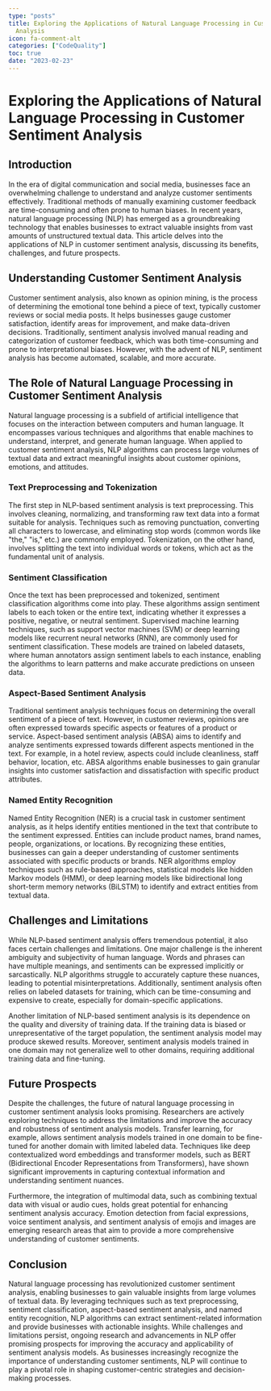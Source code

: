 ```yaml
---
type: "posts"
title: Exploring the Applications of Natural Language Processing in Customer Sentiment
  Analysis
icon: fa-comment-alt
categories: ["CodeQuality"]
toc: true
date: "2023-02-23"
---
```




# Exploring the Applications of Natural Language Processing in Customer Sentiment Analysis

## Introduction

In the era of digital communication and social media, businesses face an overwhelming challenge to understand and analyze customer sentiments effectively. Traditional methods of manually examining customer feedback are time-consuming and often prone to human biases. In recent years, natural language processing (NLP) has emerged as a groundbreaking technology that enables businesses to extract valuable insights from vast amounts of unstructured textual data. This article delves into the applications of NLP in customer sentiment analysis, discussing its benefits, challenges, and future prospects.

## Understanding Customer Sentiment Analysis

Customer sentiment analysis, also known as opinion mining, is the process of determining the emotional tone behind a piece of text, typically customer reviews or social media posts. It helps businesses gauge customer satisfaction, identify areas for improvement, and make data-driven decisions. Traditionally, sentiment analysis involved manual reading and categorization of customer feedback, which was both time-consuming and prone to interpretational biases. However, with the advent of NLP, sentiment analysis has become automated, scalable, and more accurate.

## The Role of Natural Language Processing in Customer Sentiment Analysis

Natural language processing is a subfield of artificial intelligence that focuses on the interaction between computers and human language. It encompasses various techniques and algorithms that enable machines to understand, interpret, and generate human language. When applied to customer sentiment analysis, NLP algorithms can process large volumes of textual data and extract meaningful insights about customer opinions, emotions, and attitudes.

### Text Preprocessing and Tokenization

The first step in NLP-based sentiment analysis is text preprocessing. This involves cleaning, normalizing, and transforming raw text data into a format suitable for analysis. Techniques such as removing punctuation, converting all characters to lowercase, and eliminating stop words (common words like "the," "is," etc.) are commonly employed. Tokenization, on the other hand, involves splitting the text into individual words or tokens, which act as the fundamental unit of analysis.

### Sentiment Classification

Once the text has been preprocessed and tokenized, sentiment classification algorithms come into play. These algorithms assign sentiment labels to each token or the entire text, indicating whether it expresses a positive, negative, or neutral sentiment. Supervised machine learning techniques, such as support vector machines (SVM) or deep learning models like recurrent neural networks (RNN), are commonly used for sentiment classification. These models are trained on labeled datasets, where human annotators assign sentiment labels to each instance, enabling the algorithms to learn patterns and make accurate predictions on unseen data.

### Aspect-Based Sentiment Analysis

Traditional sentiment analysis techniques focus on determining the overall sentiment of a piece of text. However, in customer reviews, opinions are often expressed towards specific aspects or features of a product or service. Aspect-based sentiment analysis (ABSA) aims to identify and analyze sentiments expressed towards different aspects mentioned in the text. For example, in a hotel review, aspects could include cleanliness, staff behavior, location, etc. ABSA algorithms enable businesses to gain granular insights into customer satisfaction and dissatisfaction with specific product attributes.

### Named Entity Recognition

Named Entity Recognition (NER) is a crucial task in customer sentiment analysis, as it helps identify entities mentioned in the text that contribute to the sentiment expressed. Entities can include product names, brand names, people, organizations, or locations. By recognizing these entities, businesses can gain a deeper understanding of customer sentiments associated with specific products or brands. NER algorithms employ techniques such as rule-based approaches, statistical models like hidden Markov models (HMM), or deep learning models like bidirectional long short-term memory networks (BiLSTM) to identify and extract entities from textual data.

## Challenges and Limitations

While NLP-based sentiment analysis offers tremendous potential, it also faces certain challenges and limitations. One major challenge is the inherent ambiguity and subjectivity of human language. Words and phrases can have multiple meanings, and sentiments can be expressed implicitly or sarcastically. NLP algorithms struggle to accurately capture these nuances, leading to potential misinterpretations. Additionally, sentiment analysis often relies on labeled datasets for training, which can be time-consuming and expensive to create, especially for domain-specific applications.

Another limitation of NLP-based sentiment analysis is its dependence on the quality and diversity of training data. If the training data is biased or unrepresentative of the target population, the sentiment analysis model may produce skewed results. Moreover, sentiment analysis models trained in one domain may not generalize well to other domains, requiring additional training data and fine-tuning.

## Future Prospects

Despite the challenges, the future of natural language processing in customer sentiment analysis looks promising. Researchers are actively exploring techniques to address the limitations and improve the accuracy and robustness of sentiment analysis models. Transfer learning, for example, allows sentiment analysis models trained in one domain to be fine-tuned for another domain with limited labeled data. Techniques like deep contextualized word embeddings and transformer models, such as BERT (Bidirectional Encoder Representations from Transformers), have shown significant improvements in capturing contextual information and understanding sentiment nuances.

Furthermore, the integration of multimodal data, such as combining textual data with visual or audio cues, holds great potential for enhancing sentiment analysis accuracy. Emotion detection from facial expressions, voice sentiment analysis, and sentiment analysis of emojis and images are emerging research areas that aim to provide a more comprehensive understanding of customer sentiments.

## Conclusion

Natural language processing has revolutionized customer sentiment analysis, enabling businesses to gain valuable insights from large volumes of textual data. By leveraging techniques such as text preprocessing, sentiment classification, aspect-based sentiment analysis, and named entity recognition, NLP algorithms can extract sentiment-related information and provide businesses with actionable insights. While challenges and limitations persist, ongoing research and advancements in NLP offer promising prospects for improving the accuracy and applicability of sentiment analysis models. As businesses increasingly recognize the importance of understanding customer sentiments, NLP will continue to play a pivotal role in shaping customer-centric strategies and decision-making processes.